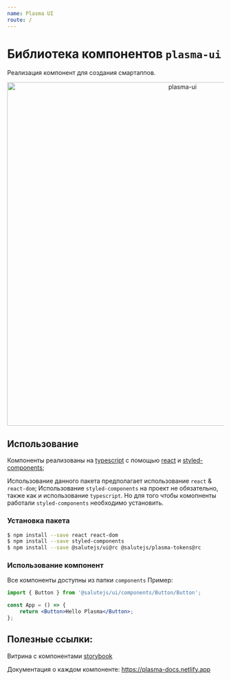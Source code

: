 ```yaml
---
name: Plasma UI
route: /
---
```


# Библиотека компонентов `plasma-ui`

Реализация компонент для создания смартаппов.

<p align="center">
  <img width="800" src="https://user-images.githubusercontent.com/1813468/98609687-ea20fc80-22fe-11eb-8d84-cd26385f01ed.png" alt="plasma-ui" />
</p>

## Использование

Компоненты реализованы на [typescript](https://www.typescriptlang.org/) с помощью [react](https://reactjs.org/) и [styled-components](https://styled-components.com/);

Использование данного пакета предполагает использование `react` & `react-dom`;
Использование `styled-components` на проект не обязательно, также как и использование `typescript`.
Но для того чтобы комопненты работали `styled-components` необходимо установить.

### Установка пакета

```bash
$ npm install --save react react-dom
$ npm install --save styled-components
$ npm install --save @salutejs/ui@rc @salutejs/plasma-tokens@rc
```

### Использование компонент

Все компоненты доступны из папки `components`
Пример:

```jsx
import { Button } from '@salutejs/ui/components/Button/Button';

const App = () => {
    return <Button>Hello Plasma</Button>;
};
```

## Полезные ссылки:

Витрина с компонентами [storybook](https://master--5f96ec813d800900227e3b93.chromatic.com)

Документация о каждом компоненте: https://plasma-docs.netlify.app
